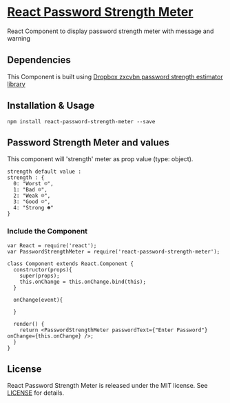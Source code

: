 # [React Password Strength Meter](https://github.com/SivaSatrasala/react-password-strength-meter)
React Component to display password strength meter with message and warning

## Dependencies
This Component is built using [Dropbox zxcvbn password strength estimator library](https://github.com/dropbox/zxcvbn)

## Installation & Usage

```
npm install react-password-strength-meter --save
```

## Password Strength Meter and values
This component will 'strength' meter as prop value (type: object).

```
strength default value :
strength : {
  0: "Worst ☹",
  1: "Bad ☹",
  2: "Weak ☹",
  3: "Good ☺",
  4: "Strong ☻"
}
```

### Include the Component

```
var React = require('react');
var PasswordStrengthMeter = require('react-password-strength-meter');

class Component extends React.Component {
  constructor(props){
    super(props);
    this.onChange = this.onChange.bind(this);
  }

  onChange(event){

  }

  render() {
    return <PasswordStrengthMeter passwordText={"Enter Password"} onChange={this.onChange} />;
  }
}
```

## License

React Password Strength Meter is released under the MIT license. See [LICENSE](LICENSE) for details.
